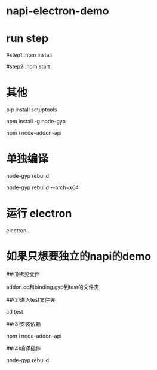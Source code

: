 # napi-electron-demo
# run step

#step1
:npm install

#step2
:npm start





# 其他
pip install setuptools

npm install -g node-gyp

npm i node-addon-api



# 单独编译
node-gyp rebuild

node-gyp rebuild --arch=x64

# 运行 electron
electron .


# 如果只想要独立的napi的demo

##(1)拷贝文件

addon.cc和binding.gyp到test的文件夹

##(2)进入test文件夹

cd test

##(3)安装依赖

npm i node-addon-api

##(4)编译插件

node-gyp rebuild
